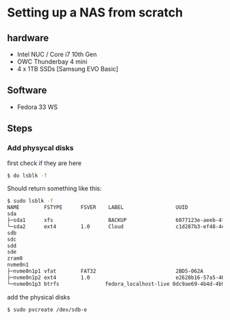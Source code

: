 # Setting up a NAS from scratch

## hardware
* Intel NUC / Core i7 10th Gen 
* OWC Thunderbay 4 mini
* 4 x 1TB SSDs [Samsung EVO Basic] 

## Software
* Fedora 33 WS

## Steps
### Add physycal disks
first check if they are here
```bash
$ do lsblk -f
```
Should return something like this:
```bash
$ sudo lsblk -f
NAME        FSTYPE      FSVER    LABEL                 UUID                                   FSAVAIL FSUSE% MOUNTPOINT
sda                                                                                                          
├─sda1      xfs                  BACKUP                6077123e-aeeb-4f1b-865e-6a94820f6143    508.2G     1% /backup
└─sda2      ext4        1.0      Cloud                 c1d287b3-ef48-4c1c-8af9-3b09cb513770    110.5G     0% /cloud
sdb                       
sdc                                                                                                          
sdd                                                                                                          
sde                                                                                                          
zram0                                                                                                        [SWAP]
nvme0n1                                                                                                      
├─nvme0n1p1 vfat        FAT32                          2BD5-062A                               578.5M     3% /boot/efi
├─nvme0n1p2 ext4        1.0                            e2628b16-57a5-46d9-9633-e1e56bdff69d    699.9M    21% /boot
└─nvme0n1p3 btrfs               fedora_localhost-live 0dc9ae69-4b4d-4b98-ae1f-3cf4a910c978    916.3G     1% /home
```
add the physical disks
```bash
$ sudo pvcreate /dev/sdb-e
```
